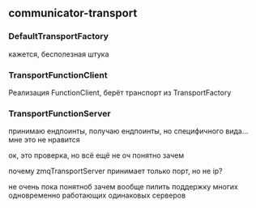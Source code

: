 ## communicator-transport

### DefaultTransportFactory

кажется, бесполезная штука

### TransportFunctionClient

Реализация FunctionClient, берёт транспорт из TransportFactory

### TransportFunctionServer

принимаю ендпоинты, получаю ендпоинты, но специфичного вида... мне это не нравится

ок, это проверка, но всё ещё не оч понятно зачем

почему zmqTransportServer принимает только порт, но не ip?

не очень пока понятноб зачем вообще пилить поддержку многих одновременно работающих одинаковых серверов

